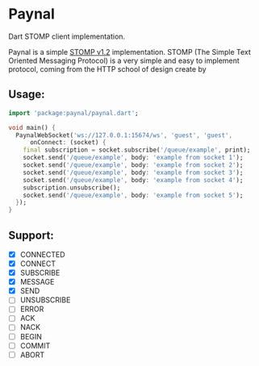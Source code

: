 # Paynal 

Dart STOMP client implementation.

Paynal is a simple [STOMP v1.2](https://stomp.github.io/stomp-specification-1.2.html) implementation. STOMP (The Simple Text Oriented Messaging Protocol) is a very simple and easy to implement protocol, coming from the HTTP school of design create by

## Usage:

```dart
import 'package:paynal/paynal.dart';

void main() {
  PaynalWebSocket('ws://127.0.0.1:15674/ws', 'guest', 'guest',
      onConnect: (socket) {
    final subscription = socket.subscribe('/queue/example', print);
    socket.send('/queue/example', body: 'example from socket 1');
    socket.send('/queue/example', body: 'example from socket 2');
    socket.send('/queue/example', body: 'example from socket 3');
    socket.send('/queue/example', body: 'example from socket 4');
    subscription.unsubscribe();
    socket.send('/queue/example', body: 'example from socket 5');
  });
}
```

## Support:
- [x] CONNECTED
- [x] CONNECT
- [x] SUBSCRIBE
- [x] MESSAGE
- [x] SEND
- [ ] UNSUBSCRIBE
- [ ] ERROR
- [ ] ACK
- [ ] NACK
- [ ] BEGIN
- [ ] COMMIT
- [ ] ABORT
